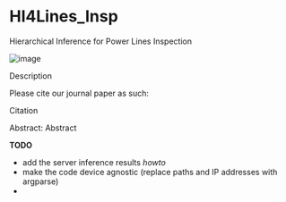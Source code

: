 # HI4Lines_Insp

Hierarchical Inference for Power Lines Inspection

![image](https://github.com/user-attachments/assets/80c2dbd1-43da-4402-987e-30a17e18db5e)


Description

Please cite our journal paper as such:

Citation

Abstract: Abstract



**TODO**

* add the server inference results *howto*
* make the code device agnostic (replace paths and IP addresses with argparse)
*
